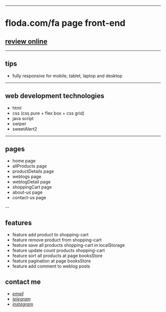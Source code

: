 
---

# floda.com/fa page front-end
## [review online](https://mohammad-zeynali.github.io/book-store/)

---
## tips

* fully responsive for mobile, tablet, laptop and desktop

---
## web development technologies
* html 
* css (css pure + flex box + css grid)
* java script 
* swiper
* sweetAlert2

---
## pages
* home page
* allProducts page
* productDetails page
* weblogs page
* weblogDetail page
* shoppingCart page
* about-us page
* contact-us page

--
## features
* feature add product to shopping-cart
* feature remove product from shopping-cart
* feature save all products shopping-cart in localStorage
* feature update count products shopping-cart
* feature sort all products at page booksStore
* feature pagination at page booksStore
* feature add comment to weblog posts


## contact me
* *[email](mailto:051.mhmdzynaly977@gmail.com)*
* *[telegram](https://t.me/zeynali2003/)*
* *[instagram](https://instagram.com/zeynali2003/)*

